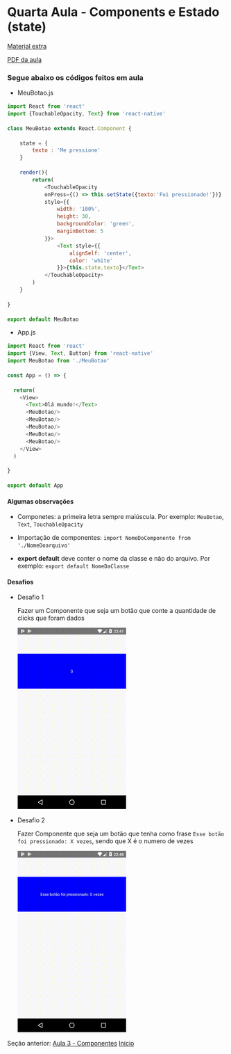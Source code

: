 # Quarta Aula - Components e Estado (state)

[Material extra](https://facebook.github.io/react-native/docs/state)

[PDF da aula](https://github.com/AWLeiseR/ReactNative/blob/master/Aula%204/Componentes%20e%20Estados.pdf)

### Segue abaixo os códigos feitos em aula

* MeuBotao.js

```javascript
import React from 'react'
import {TouchableOpacity, Text} from 'react-native'

class MeuBotao extends React.Component {

    state = {
        texto : 'Me pressione'
    }

    render(){
        return(
            <TouchableOpacity 
            onPress={() => this.setState({texto:'Fui pressionado!'})}
            style={{
                width: '100%',
                height: 30,
                backgroundColor: 'green',
                marginBottom: 5
            }}>
                <Text style={{
                    alignSelf: 'center',
                    color: 'white'
                }}>{this.state.texto}</Text>
            </TouchableOpacity>
        )
    }

}

export default MeuBotao
```

* App.js

```javascript
import React from 'react'
import {View, Text, Button} from 'react-native'
import MeuBotao from './MeuBotao'

const App = () => {

  return(
    <View>
      <Text>Olá mundo!</Text>
      <MeuBotao/>
      <MeuBotao/>
      <MeuBotao/>
      <MeuBotao/>
      <MeuBotao/>
    </View>
  )

}

export default App
```

#### Algumas observações

* Componetes: a primeira letra sempre maiúscula. Por exemplo: `MeuBotao`, `Text`, `TouchableOpacity`

* Importação de componentes: ` import NomeDoComponente from './NomeDoarquivo' `

* **export default** deve conter o nome da classe e não do arquivo. Por exemplo:
`export default NomeDaClasse`

#### Desafios

* Desafio 1

    Fazer um Componente que seja um botão que conte a quantidade de clicks que foram dados

    ![](https://github.com/AWLeiseR/ReactNative/blob/master/Aula%204/desafio1.gif)

* Desafio 2

    Fazer Componente que seja um botão que tenha como frase `Esse botão foi pressionado: X vezes`, sendo que X é o numero de vezes

    ![](https://github.com/AWLeiseR/ReactNative/blob/master/Aula%204/desafio2.gif)

Seção anterior: [Aula 3 - Componentes](https://github.com/AWLeiseR/ReactNative/tree/master/Aula%203) [Início](https://github.com/AWLeiseR/ReactNative) 